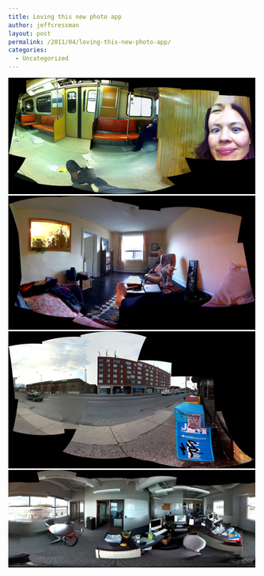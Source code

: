 ```yaml
---
title: Loving this new photo app
author: jeffcressman
layout: post
permalink: /2011/04/loving-this-new-photo-app/
categories:
  - Uncategorized
---
```

<div class='p_embed p_image_embed'>
  <a href="/wp-content/uploads/2011/04/photo_1-scaled-1000.jpg"><img alt="Photo_1" height="235" src="/wp-content/uploads/2011/04/photo_1-scaled-1000.jpg?w=300" width="500" /></a><a href="/wp-content/uploads/2011/04/photo_2-scaled-1000.jpg"><img alt="Photo_2" height="271" src="/wp-content/uploads/2011/04/photo_2-scaled-1000.jpg?w=300" width="500" /></a><a href="/wp-content/uploads/2011/04/photo_3-scaled-1000.jpg"><img alt="Photo_3" height="277" src="/wp-content/uploads/2011/04/photo_3-scaled-1000.jpg?w=300" width="500" /></a><a href="/wp-content/uploads/2011/04/photo_4-scaled-1000.jpg"><img alt="Photo_4" height="197" src="/wp-content/uploads/2011/04/photo_4-scaled-1000.jpg?w=300" width="500" /></a>
</div>